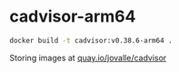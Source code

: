 # cadvisor-arm64

```bash
docker build -t cadvisor:v0.38.6-arm64 .
```

Storing images at [quay.io/jovalle/cadvisor](https://quay.io/repository/jovalle/cadvisor)
